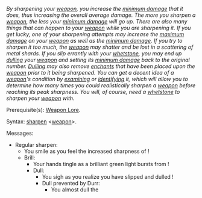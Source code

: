 *By sharpening your [weapon](:Category:_Weapons.md "wikilink"), you
increase the [minimum damage](Melee_Weapon_Values.md "wikilink") that it
does, thus increasing the overall average damage. The more you sharpen a
[weapon](:Category:_Weapons.md "wikilink"), the less your [minimum
damage](Melee_Weapon_Values.md "wikilink") will go up. There are also
many things that can happen to your
[weapon](:Category:_Weapons.md "wikilink") while you are sharpening it.
If you get lucky, one of your sharpening attempts may increase the
[maximum damage](Melee_Weapon_Values.md "wikilink") on your
[weapon](:Category:_Weapons.md "wikilink") as well as the [minimum
damage](Melee_Weapon_Values.md "wikilink"). If you try to sharpen it too
much, the [weapon](:Category:_Weapons.md "wikilink") may shatter and be
lost in a scattering of metal shards. If you slip errantly with your
[whetstone](Whetstone.md "wikilink"), you may end up
[dulling](Dulling.md "wikilink") your
[weapon](:Category:_Weapons.md "wikilink") and setting its [minimum
damage](Melee_Weapon_Values.md "wikilink") back to the original number.
[Dulling](Dulling.md "wikilink") may also remove
[enchants](Enchant_Weapon.md "wikilink") that have been placed upon the
[weapon](:Category:_Weapons.md "wikilink") prior to it being sharpened.
You can get a decent idea of a
[weapon](:Category:_Weapons.md "wikilink")'s condition by
[examining](Examine.md "wikilink") or
[identifying](Identify_(spell).md "wikilink") it, which will allow you
to determine how many times you could realistically sharpen a
[weapon](:Category:_Weapons.md "wikilink") before reaching its peak
sharpness. You will, of course, need a
[whetstone](Whetstone.md "wikilink") to sharpen your
[weapon](:Category:_Weapons.md "wikilink") with.*

Prerequisite(s): [Weapon Lore](Weapon_Lore.md "wikilink").

Syntax: [sharpen](Sharpen.md "wikilink")
\<[weapon](:Category:_Weapons.md "wikilink")\>.

Messages:

-   Regular sharpen:
    -   You smile as you feel the increased sharpness of <object>!
-   Brill:
    -   Your hands tingle as a brilliant green light bursts from
        <object>!
-   Dull:
    -   You sigh as you realize you have slipped and dulled <object>!
-   Dull prevented by Durr:
    -   You almost dull the <object>, but Durr steadies your hand!
-   No change:
    -   Despite your efforts, nothing happens to <object>
-   Time to stop:
    -   The weapon is now as sharp as it is going to get!

[Category: Skills And Spells](Category:_Skills_And_Spells "wikilink")
[Category: Skills](Category:_Skills "wikilink") [Category: Warrior
Lowmort Skills And
Spells](Category:_Warrior_Lowmort_Skills_And_Spells "wikilink")
[Category: Bodyguard Lowmort Skills And
Spells](Category:_Bodyguard_Lowmort_Skills_And_Spells "wikilink")
[Category: Ripper Lowmort Skills And
Spells](Category:_Ripper_Lowmort_Skills_And_Spells "wikilink")
[Category: Skills And Spells That Enhance
Gear](Category:_Skills_And_Spells_That_Enhance_Gear "wikilink")
